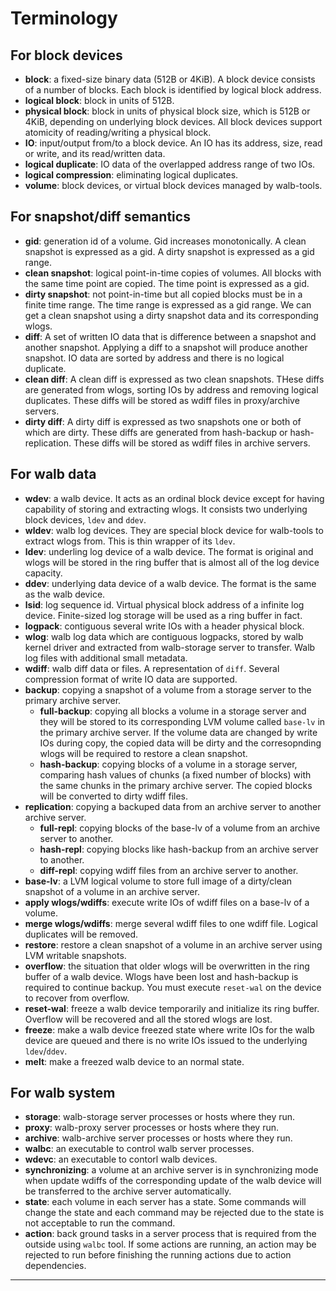# Terminology

## For block devices

- **block**: a fixed-size binary data (512B or 4KiB). A block device consists of a number of blocks. Each block is identified by logical block address.
- **logical block**: block in units of 512B.
- **physical block**: block in units of physical block size, which is 512B or 4KiB, depending on underlying block devices. All block devices support atomicity of reading/writing a physical block.
- **IO**: input/output from/to a block device. An IO has its address, size, read or write, and its read/written data.
- **logical duplicate**: IO data of the overlapped address range of two IOs.
- **logical compression**: eliminating logical duplicates.
- **volume**: block devices, or virtual block devices managed by walb-tools.


## For snapshot/diff semantics

- **gid**: generation id of a volume.
  Gid increases monotonically. A clean snapshot is expressed as a gid.
  A dirty snapshot is expressed as a gid range.
- **clean snapshot**: logical point-in-time copies of volumes. All blocks with the same time point are copied. The time point is expressed as a gid.
- **dirty snapshot**: not point-in-time but all copied blocks must be in a finite time range.
  The time range is expressed as a gid range.
  We can get a clean snapshot using a dirty snapshot data and its corresponding wlogs.
- **diff**: A set of written IO data that is difference between a snapshot and another snapshot.
  Applying a diff to a snapshot will produce another snapshot.
  IO data are sorted by address and there is no logical duplicate.
- **clean diff**: A clean diff is expressed as two clean snapshots.
  THese diffs are generated from wlogs, sorting IOs by address and removing logical duplicates.
  These diffs will be stored as wdiff files in proxy/archive servers.
- **dirty diff**: A dirty diff is expressed as two snapshots one or both of which are dirty.
  These diffs are generated from hash-backup or hash-replication.
  These diffs will be stored as wdiff files in archive servers.


## For walb data

- **wdev**: a walb device. It acts as an ordinal block device except for having capability of storing and extracting wlogs. It consists two underlying block devices, `ldev` and `ddev`.
- **wldev**: walb log devices. They are special block device for walb-tools to extract wlogs from. This is thin wrapper of its `ldev`.
- **ldev**: underling log device of a walb device. The format is original and wlogs will be stored in the ring buffer that is almost all of the log device capacity.
- **ddev**: underlying data device of a walb device. The format is the same as the walb device.
- **lsid**: log sequence id. Virtual physical block address of a infinite log device.
  Finite-sized log storage will be used as a ring buffer in fact.
- **logpack**: contiguous several write IOs with a header physical block.
- **wlog**: walb log data which are contiguous logpacks, stored by walb kernel driver and extracted from walb-storage server to transfer. Walb log files with additional small metadata.
- **wdiff**: walb diff data or files. A representation of `diff`. Several compression format of write IO data are supported.
- **backup**: copying a snapshot of a volume from a storage server to the primary archive server.
  - **full-backup**: copying all blocks a volume in a storage server and they will be stored to its corresponding LVM volume called `base-lv` in the primary archive server.
  If the volume data are changed by write IOs during copy, the copied data will be dirty and the corresopnding wlogs will be required to restore a clean snapshot.
  - **hash-backup**: copying blocks of a volume in a storage server,
  comparing hash values of chunks (a fixed number of blocks) with the same chunks in the primary archive server.
  The copied blocks will be converted to dirty wdiff files.
- **replication**: copying a backuped data from an archive server to another archive server.
  - **full-repl**: copying blocks of the base-lv of a volume from an archive server to another.
  - **hash-repl**: copying blocks like hash-backup from an archive server to another.
  - **diff-repl**: copying wdiff files from an archive server to another.
- **base-lv**: a LVM logical volume to store full image of a dirty/clean snapshot of a volume in an archive server.
- **apply wlogs/wdiffs**: execute write IOs of wdiff files on a base-lv of a volume.
- **merge wlogs/wdiffs**: merge several wdiff files to one wdiff file. Logical duplicates will be removed.
- **restore**: restore a clean snapshot of a volume in an archive server
  using LVM writable snapshots.
- **overflow**: the situation that older wlogs will be overwritten in the ring buffer of a walb device.
  Wlogs have been lost and hash-backup is required to continue backup.
  You must execute `reset-wal` on the device to recover from overflow.
- **reset-wal**: freeze a walb device temporarily and initialize its ring buffer. Overflow will be recovered and all the stored wlogs are lost.
- **freeze**: make a walb device freezed state where write IOs for the walb device are queued and
there is no write IOs issued to the underlying `ldev`/`ddev`.
- **melt**: make a freezed walb device to an normal state.


## For walb system

- **storage**: walb-storage server processes or hosts where they run.
- **proxy**: walb-proxy server processes or hosts where they run.
- **archive**: walb-archive server processes or hosts where they run.
- **walbc**: an executable to control walb server processes.
- **wdevc**: an executable to contorl walb devices.
- **synchronizing**: a volume at an archive server is in synchronizing mode when update wdiffs of the corresponding update of the walb device will be transferred to the archive server automatically.
- **state**: each volume in each server has a state. Some commands will change the state and each command may be rejected due to the state is not acceptable to run the command.
- **action**: back ground tasks in a server process that is required from the outside using `walbc` tool. If some actions are running, an action may be rejected to run before finishing the running actions due to action dependencies.

-----
